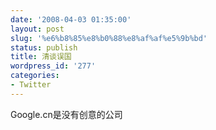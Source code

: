 ```yaml
---
date: '2008-04-03 01:35:00'
layout: post
slug: '%e6%b8%85%e8%b0%88%e8%af%af%e5%9b%bd'
status: publish
title: 清谈误国
wordpress_id: '277'
categories:
- Twitter
---
```


Google.cn是没有创意的公司  

